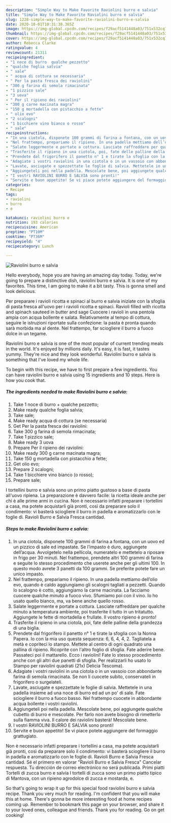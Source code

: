 ```yaml
---
description: "Simple Way to Make Favorite Raviolini burro e salvia"
title: "Simple Way to Make Favorite Raviolini burro e salvia"
slug: 1228-simple-way-to-make-favorite-raviolini-burro-e-salvia
date: 2020-10-01T10:31:38.365Z
image: https://img-global.cpcdn.com/recipes/f29acf5141448a03/751x532cq70/raviolini-burro-e-salvia-recipe-main-photo.jpg
thumbnail: https://img-global.cpcdn.com/recipes/f29acf5141448a03/751x532cq70/raviolini-burro-e-salvia-recipe-main-photo.jpg
cover: https://img-global.cpcdn.com/recipes/f29acf5141448a03/751x532cq70/raviolini-burro-e-salvia-recipe-main-photo.jpg
author: Rebecca Clarke
ratingvalue: 4
reviewcount: 21311
recipeingredient:
- "1 noce di burro  qualche pezzetto"
- "qualche foglia salvia"
- " sale"
- " acqua di cottura se necessaria"
- " Per la pasta fresca dei raviolini"
- "300 g farina di semola rimacinata"
- "1 pizzico sale"
- "3 uova"
- " Per il ripieno dei raviolini"
- "300 g carne macinata magra"
- "150 g mortadella con pistacchio a fette"
- " olio evo"
- "2 scalogni"
- "1 bicchiere vino bianco o rosso"
- " sale"
recipeinstructions:
- "In una ciotola, disponete 100 grammi di farina a fontana, con un uovo ed un pizzico di sale ed impastate. Se l’impasto è duro, aggiungete dell’acqua. Avvolgetelo nella pellicola, numeratelo e mettetelo a riposare in frigo per 30 minuti. Nel frattempo, prendete altri 100 grammi di farina e seguite lo stesso procedimento che userete anche per gli ultimi 100. In questo modo avrete 3 panetti da 100 grammi. Se preferite potete fare un unico impasto."
- "Nel frattempo, prepariamo il ripieno. In una padella mettiamo dell’olio evo, quando è caldo aggiungiamo gli scalogni tagliati a pezzetti. Quando lo scalogno è cotto, aggiungiamo la carne macinata. La facciamo cuocere qualche minuto a fuoco vivo. Sfumiamo poi con il vino. Io ho usato quello bianco, ma, va bene anche quello rosso."
- "Salate leggermente e portate a cottura. Lasciate raffreddare per qualche minuto a temperatura ambiente, poi trasferite il tutto in un tritatutto. Aggiungete le fette di mortadella e frullate. Il vostro ripieno è pronto!"
- "Trasferite il ripieno in una ciotola, poi, fate delle palline della grandezza di una biglia."
- "Prendete dal frigorifero il panetto n° 1 e tirate la sfoglia con la Nonna Papera. Io con la mia uso questa sequenza: 6, 6, 4, 4, 2. Tagliatela a metà e copriteci lo stampo. Mettete al centro di ogni quadrato una pallina di ripieno. Ricoprite con l&#39;altro foglio di sfoglia. Fate aderire bene. Passateci poi il mattarello. Ecco i raviolini! Fate lo stesso procedimento anche con gli altri due panetti di sfoglia. Per realizzarli ho usato lo Stampo per raviolini quadrati (21x) Delicia Tescoma)."
- "Adagiate i vostri raviolini in una ciotola o in un vassoio con abbondante farina di semola rimacinata. Se non li cuocete subito, conservateli in frigorifero o surgelateli."
- "Lavate, asciugate e spezzettate le foglie di salvia. Mettetele in una padella insieme ad una noce di burro ed ad un po&#39; di sale. Fate sciogliere il burro a fuoco basso. Nel frattempo cuocete in abbondante acqua bollente i vostri raviolini."
- "Aggiungeteli poi nella padella. Mescolate bene, poi aggiungete qualche cubetto di burro e mescolate. Per farlo non avete bisogno di rimetterlo sulla fiamma viva. Il calore dei raviolini basterà! Mescolate bene."
- "I vostri RAVIOLINI BURRO E SALVIA sono pronti!"
- "Servite e buon appetito! Se vi piace potete aggiungere del formaggio grattugiato."
categories:
- Recipe
tags:
- raviolini
- burro
- e

katakunci: raviolini burro e 
nutrition: 193 calories
recipecuisine: American
preptime: "PT10M"
cooktime: "PT36M"
recipeyield: "4"
recipecategory: Lunch

---
```



![Raviolini burro e salvia](https://img-global.cpcdn.com/recipes/f29acf5141448a03/751x532cq70/raviolini-burro-e-salvia-recipe-main-photo.jpg)

Hello everybody, hope you are having an amazing day today. Today, we're going to prepare a distinctive dish, raviolini burro e salvia. It is one of my favorites. This time, I am going to make it a bit tasty. This is gonna smell and look delicious.

Per preparare i ravioli ricotta e spinaci al burro e salvia iniziate con la sfoglia di pasta fresca all&#39;uovo per i ravioli ricotta e spinaci. Ravioli filled with ricotta and spinach sauteed in butter and sage Cuocere i ravioli in una pentola ampia con acqua bollente e salata. Relativamente al tempo di cottura, seguire le istruzioni riportate sulla confezione: la pasta è pronta quando sarà morbida ma al dente. Nel frattempo, far sciogliere il burro a fuoco dolce in un tegame.

Raviolini burro e salvia is one of the most popular of current trending meals in the world. It's enjoyed by millions daily. It's easy, it is fast, it tastes yummy. They're nice and they look wonderful. Raviolini burro e salvia is something that I've loved my whole life.


To begin with this recipe, we have to first prepare a few ingredients. You can have raviolini burro e salvia using 15 ingredients and 10 steps. Here is how you cook that.

<!--inarticleads1-->

##### The ingredients needed to make Raviolini burro e salvia:

1. Take 1 noce di burro + qualche pezzetto;
1. Make ready qualche foglia salvia;
1. Take  sale;
1. Make ready  acqua di cottura (se necessaria)
1. Get  Per la pasta fresca dei raviolini:
1. Take 300 g farina di semola rimacinata;
1. Take 1 pizzico sale;
1. Make ready 3 uova
1. Prepare  Per il ripieno dei raviolini:
1. Make ready 300 g carne macinata magra;
1. Take 150 g mortadella con pistacchio a fette;
1. Get  olio evo;
1. Prepare 2 scalogni;
1. Take 1 bicchiere vino bianco (o rosso);
1. Prepare  sale;


I tortellini burro e salvia sono un primo piatto gustoso a base di pasta all&#39;uovo ripiena. La preparazione è davvero facile: la ricetta ideale anche per chi è alle prime armi in cucina. Non è necessario infatti preparare i tortellini a casa, ma potete acquistarli già pronti, così da preparare solo il condimento: vi basterà sciogliere il burro in padella e aromatizzarlo con le foglie di. Ravioli Burro e Salvia Fresca cantidad. 

<!--inarticleads2-->

##### Steps to make Raviolini burro e salvia:

1. In una ciotola, disponete 100 grammi di farina a fontana, con un uovo ed un pizzico di sale ed impastate. Se l’impasto è duro, aggiungete dell’acqua. Avvolgetelo nella pellicola, numeratelo e mettetelo a riposare in frigo per 30 minuti. Nel frattempo, prendete altri 100 grammi di farina e seguite lo stesso procedimento che userete anche per gli ultimi 100. In questo modo avrete 3 panetti da 100 grammi. Se preferite potete fare un unico impasto.
1. Nel frattempo, prepariamo il ripieno. In una padella mettiamo dell’olio evo, quando è caldo aggiungiamo gli scalogni tagliati a pezzetti. Quando lo scalogno è cotto, aggiungiamo la carne macinata. La facciamo cuocere qualche minuto a fuoco vivo. Sfumiamo poi con il vino. Io ho usato quello bianco, ma, va bene anche quello rosso.
1. Salate leggermente e portate a cottura. Lasciate raffreddare per qualche minuto a temperatura ambiente, poi trasferite il tutto in un tritatutto. Aggiungete le fette di mortadella e frullate. Il vostro ripieno è pronto!
1. Trasferite il ripieno in una ciotola, poi, fate delle palline della grandezza di una biglia.
1. Prendete dal frigorifero il panetto n° 1 e tirate la sfoglia con la Nonna Papera. Io con la mia uso questa sequenza: 6, 6, 4, 4, 2. Tagliatela a metà e copriteci lo stampo. Mettete al centro di ogni quadrato una pallina di ripieno. Ricoprite con l&#39;altro foglio di sfoglia. Fate aderire bene. Passateci poi il mattarello. Ecco i raviolini! Fate lo stesso procedimento anche con gli altri due panetti di sfoglia. Per realizzarli ho usato lo Stampo per raviolini quadrati (21x) Delicia Tescoma).
1. Adagiate i vostri raviolini in una ciotola o in un vassoio con abbondante farina di semola rimacinata. Se non li cuocete subito, conservateli in frigorifero o surgelateli.
1. Lavate, asciugate e spezzettate le foglie di salvia. Mettetele in una padella insieme ad una noce di burro ed ad un po&#39; di sale. Fate sciogliere il burro a fuoco basso. Nel frattempo cuocete in abbondante acqua bollente i vostri raviolini.
1. Aggiungeteli poi nella padella. Mescolate bene, poi aggiungete qualche cubetto di burro e mescolate. Per farlo non avete bisogno di rimetterlo sulla fiamma viva. Il calore dei raviolini basterà! Mescolate bene.
1. I vostri RAVIOLINI BURRO E SALVIA sono pronti!
1. Servite e buon appetito! Se vi piace potete aggiungere del formaggio grattugiato.


Non è necessario infatti preparare i tortellini a casa, ma potete acquistarli già pronti, così da preparare solo il condimento: vi basterà sciogliere il burro in padella e aromatizzarlo con le foglie di. Ravioli Burro e Salvia Fresca cantidad. Sé el primero en valorar &#34;Ravioli Burro e Salvia Fresca&#34; Cancelar respuesta. Tu dirección de correo electrónico no será publicada. Primi piatti Tortelli di zucca burro e salvia I tortelli di zucca sono un primo piatto tipico di Mantova, con un ripieno agrodolce di zucca e mostarda, e. 

So that's going to wrap it up for this special food raviolini burro e salvia recipe. Thank you very much for reading. I'm confident that you will make this at home. There's gonna be more interesting food at home recipes coming up. Remember to bookmark this page on your browser, and share it to your loved ones, colleague and friends. Thank you for reading. Go on get cooking!
